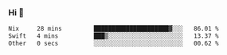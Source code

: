 ### Hi 👋

<!--START_SECTION:waka-->

```txt
Nix     28 mins         █████████████████████▓░░░   86.01 %
Swift   4 mins          ███▒░░░░░░░░░░░░░░░░░░░░░   13.37 %
Other   0 secs          ░░░░░░░░░░░░░░░░░░░░░░░░░   00.62 %
```

<!--END_SECTION:waka-->

